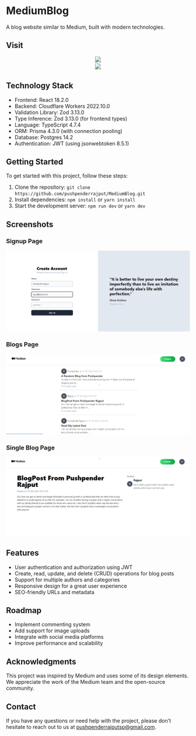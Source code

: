 # MediumBlog

A blog website similar to Medium, built with modern technologies.

## Visit
<div align="center">
<img src="https://media4.giphy.com/media/S7E9wVhK9HWzf5uFE2/giphy.gif">
</div>
<div align="center">
<a href="https://medium-blog-mu-jade.vercel.app/" target="_blank"><img src="https://cdn.pixabay.com/photo/2016/06/29/16/53/click-here-button-1487274_1280.png" height="250px"></a>
</div>

## Technology Stack

* Frontend: React 18.2.0
* Backend: Cloudflare Workers 2022.10.0 
* Validation Library: Zod 3.13.0
* Type Inference: Zod 3.13.0 (for frontend types)
* Language: TypeScript 4.7.4
* ORM: Prisma 4.3.0 (with connection pooling)
* Database: Postgres 14.2
* Authentication: JWT (using jsonwebtoken 8.5.1)

## Getting Started

To get started with this project, follow these steps:

1. Clone the repository: `git clone https://github.com/pushpenderrajput/MediumBlog.git`
2. Install dependencies: `npm install` or `yarn install`
3. Start the development server: `npm run dev` or `yarn dev`

## Screenshots

### Signup Page

![Signup Page](./Screenshots/SignupPage.png)

### Blogs Page

![Blogs Page](./Screenshots/allblogspage.png)

### Single Blog Page

![Single Blog Page](./Screenshots/Singleblog.png)


## Features

* User authentication and authorization using JWT
* Create, read, update, and delete (CRUD) operations for blog posts
* Support for multiple authors and categories
* Responsive design for a great user experience
* SEO-friendly URLs and metadata

## Roadmap

* Implement commenting system
* Add support for image uploads
* Integrate with social media platforms
* Improve performance and scalability

## Acknowledgments

This project was inspired by Medium and uses some of its design elements. We appreciate the work of the Medium team and the open-source community.

## Contact

If you have any questions or need help with the project, please don't hesitate to reach out to us at [pushpenderrajputsp@gmail.com](mailto:pushpenderrajputsp@gmail.com).
